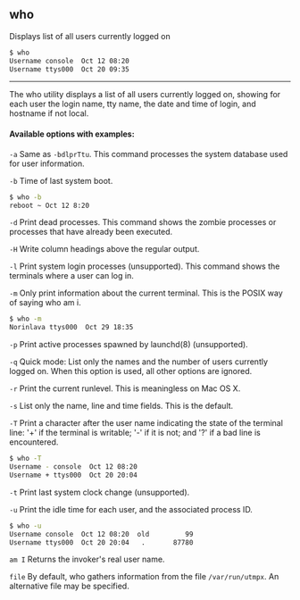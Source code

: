 who
---

Displays list of all users currently logged on

~~~ bash
$ who
Username console  Oct 12 08:20
Username ttys000  Oct 20 09:35
~~~

---
The who utility displays a list of all users currently logged on, showing for each user the login name, tty
name, the date and time of login, and hostname if not local.

#### Available options with examples:
`-a`     Same as `-bdlprTtu`. This command processes the system database used for user information.

`-b`    Time of last system boot.

~~~ bash
$ who -b
reboot ~ Oct 12 8:20
~~~

`-d`    Print dead processes. This command shows the zombie processes or processes that have already been executed.

`-H`    Write column headings above the regular output.

`-l`    Print system login processes (unsupported). This command shows the terminals where a user can log in.

`-m`    Only print information about the current terminal.  This is the POSIX way of saying who am i.

~~~ bash
$ who -m
Norinlava ttys000  Oct 29 18:35
~~~

`-p`    Print active processes spawned by launchd(8) (unsupported).

`-q`    Quick mode: List only the names and the number of users currently logged on.  When this option is
used, all other options are ignored.

`-r`   Print the current runlevel.  This is meaningless on Mac OS X.

`-s`   List only the name, line and time fields. This is the default.

`-T`   Print a character after the user name indicating the state of the terminal line: '+' if the terminal is
writable; '-' if it is not; and '?' if a bad line is encountered.

~~~ bash
$ who -T
Username - console  Oct 12 08:20
Username + ttys000  Oct 20 20:04
~~~

`-t`   Print last system clock change (unsupported).

`-u`   Print the idle time for each user, and the associated process ID.

~~~ bash
$ who -u
Username console  Oct 12 08:20  old  	    99
Username ttys000  Oct 20 20:04   .   	 87780
~~~

`am I` Returns the invoker's real user name.

`file` By default, who gathers information from the file `/var/run/utmpx`.  An alternative file may be specified.
